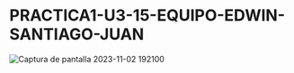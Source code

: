 # PRACTICA1-U3-15-EQUIPO-EDWIN-SANTIAGO-JUAN
![Captura de pantalla 2023-11-02 192100](https://github.com/EDWINYAHIR13/PRACTICA1-U3-15-EQUIPO-EDWIN-SANTIAGO-JUAN/assets/148461746/33f8e139-3a5d-40ac-b6a8-aa5d676c6a55)
